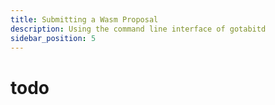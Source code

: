 ```yaml
---
title: Submitting a Wasm Proposal
description: Using the command line interface of gotabitd
sidebar_position: 5
---
```



# todo
